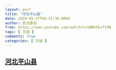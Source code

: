 ```yaml
---
layout: post
title: "河北平山县"
date: 2024-05-27T06:51:38.000Z
author: 武汉直击
from: https://www.youtube.com/watch?v=V0NthkzTt98
tags: [ 方斌 ]
comments: True
categories: [ 方斌 ]
---
```

<!--1716792698000-->
[河北平山县](https://www.youtube.com/watch?v=V0NthkzTt98)
------

<div>

</div>
